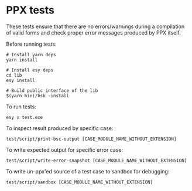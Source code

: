 # PPX tests
These tests ensure that there are no errors/warnings during a compilation of valid forms and check proper error messages produced by PPX itself.

Before running tests:

```shell
# Install yarn deps
yarn install

# Install esy deps
cd lib
esy install

# Build public interface of the lib
$(yarn bin)/bsb -install
```

To run tests:

```shell
esy x test.exe
```

To inspect result produced by specific case:

```shell
test/script/print-bsc-output [CASE_MODULE_NAME_WITHOUT_EXTENSION]
```

To write expected output for specific error case:

```shell
test/script/write-error-snapshot [CASE_MODULE_NAME_WITHOUT_EXTENSION]
```

To write un-ppx'ed source of a test case to sandbox for debugging:

```shell
test/script/sandbox [CASE_MODULE_NAME_WITHOUT_EXTENSION]
```
